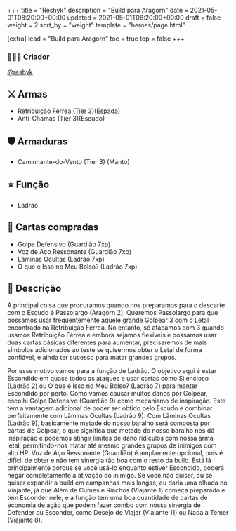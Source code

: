 +++
title = "Reshyk"
description = "Build para Aragorn"
date = 2021-05-01T08:20:00+00:00
updated = 2021-05-01T08:20:00+00:00
draft = false
weight = 2
sort_by = "weight"
template = "heroes/page.html"

[extra]
lead = "Build para Aragorn"
toc = true
top = false
+++

### 🙋🏻‍♂️ Criador

[@reshyk](https://www.reddit.com/r/JourneysInMiddleEarth/comments/p3whof/a_nonstandard_build_for_every_character/)

## ⚔️ Armas

- Retribuição Férrea (Tier 3)(Espada)
- Anti-Chamas (Tier 3)(Escudo)

## 🛡️ Armaduras

- Caminhante-do-Vento (Tier 3) (Manto)

## ⭐️ Função

- Ladrão

## 🎴 Cartas compradas

- Golpe Defensivo (Guardião 7xp)
- Voz de Aço Ressonante (Guardião 7xp)
- Lâminas Ocultas (Ladrão 7xp)
- O que é Isso no Meu Bolso? (Ladrão 7xp)

## 📖 Descrição

A principal coisa que procuramos quando nos preparamos para o descarte com o Escudo é Passolargo (Aragorn 2). Queremos Passolargo para que possamos usar frequentemente aquele grande Golpear 3 com o Letal encontrado na Retribuição Férrea. No entanto, só atacamos com 3 quando usamos Retribuição Férrea e embora sejamos flexíveis e possamos usar duas cartas básicas diferentes para aumentar, precisaremos de mais símbolos adicionados ao teste se quisermos obter o Letal de forma confiável, e ainda ter sucesso para matar grandes grupos.

Por esse motivo vamos para a função de Ladrão. O objetivo aqui é estar Escondido em quase todos os ataques e usar cartas como Silencioso (Ladrão 2) ou O que é Isso no Meu Bolso? (Ladrão 7) para manter Escondido por perto. Como vamos causar muitos danos por Golpear, escolhi Golpe Defensivo (Guardião 9) como mecanismo de inspiração. Este tem a vantagem adicional de poder ser obtido pelo Escudo e combinar perfeitamente com Lâminas Ocultas (Ladrão 9). Com Lâminas Ocultas (Ladrão 9), basicamente metade do nosso baralho será composta por cartas de Golpear, o que significa que metade do nosso baralho nos dá inspiração e podemos atingir limites de dano ridículos com nossa arma letal, permitindo-nos matar até mesmo grandes grupos de inimigos com alto HP. Voz de Aço Ressonante (Guardião) é amplamente opcional, pois é difícil de obter e não tem sinergia tão boa com o resto da build. Está lá principalmente porque se você usá-lo enquanto estiver Escondido, poderá negar completamente a ativação do inimigo. Se você não quiser, ou se quiser expandir a build em campanhas mais longas, eu daria uma olhada no Viajante, já que Além de Cumes e Riachos (Viajante 1) começa preparado e tem Esconder nele, e a função tem uma boa quantidade de cartas de economia de ação que podem fazer combo com nossa sinergia de Defender ou Esconder, como Desejo de Viajar (Viajante 11) ou Nada a Temer (Viajante 8).
